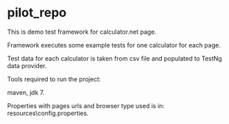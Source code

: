 # pilot_repo

This is demo test framework for calculator.net page. 

Framework executes some example tests for one calculator for each page. 

Test data for each calculator is taken from csv file and populated to TestNg data provider. 

Tools required to run the project: 

maven, jdk 7. 

Properties with pages urls and browser type used is in: resources\config.properties. 

